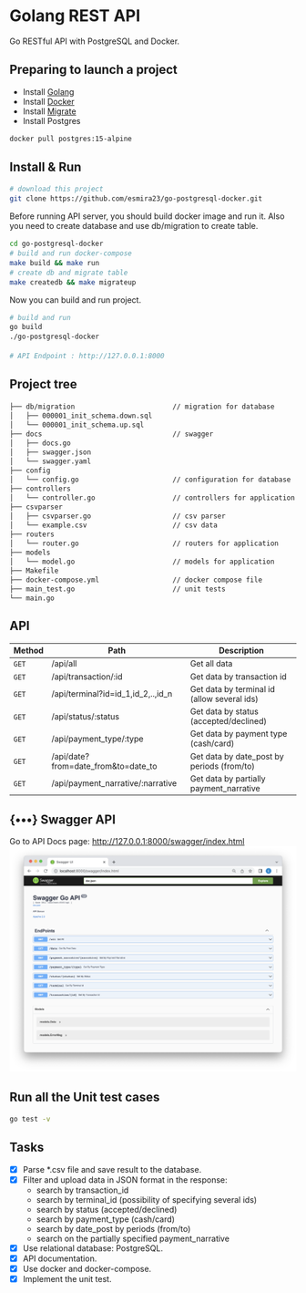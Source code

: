 # Golang REST API

Go RESTful API with PostgreSQL and Docker.

## Preparing to launch a project

- Install [Golang](https://golang.org/doc/install)
- Install [Docker](https://docs.docker.com/get-docker/)
- Install [Migrate](https://github.com/golang-migrate/migrate/blob/master/cmd/migrate/README.md)
- Install Postgres

```bash
docker pull postgres:15-alpine
```

## Install & Run

```bash
# download this project
git clone https://github.com/esmira23/go-postgresql-docker.git
```

Before running API server, you should build docker image and run it. Also you need to create database and use db/migration to create table.

```bash
cd go-postgresql-docker
# build and run docker-compose
make build && make run
# create db and migrate table
make createdb && make migrateup
```

Now you can build and run project.

```bash
# build and run
go build
./go-postgresql-docker

# API Endpoint : http://127.0.0.1:8000
```

## Project tree

```
├── db/migration                        // migration for database
│   ├── 000001_init_schema.down.sql
│   └── 000001_init_schema.up.sql
├── docs                                // swagger
│   ├── docs.go
│   ├── swagger.json
│   └── swagger.yaml
├── config
│   └── config.go                       // configuration for database
├── controllers
│   └── controller.go                   // controllers for application
├── csvparser
│   ├── csvparser.go                    // csv parser
│   └── example.csv                     // csv data
├── routers
│   └── router.go                       // routers for application
├── models
│   └── model.go                        // models for application
├── Makefile
├── docker-compose.yml                  // docker compose file
├── main_test.go                        // unit tests
└── main.go
```

## API

| Method | Path                                | Description                                 |
| ------ | ----------------------------------- | ------------------------------------------- |
| `GET`  | /api/all                            | Get all data                                |
| `GET`  | /api/transaction/:id                | Get data by transaction id                  |
| `GET`  | /api/terminal?id=id_1,id_2,..,id_n  | Get data by terminal id (allow several ids) |
| `GET`  | /api/status/:status                 | Get data by status (accepted/declined)      |
| `GET`  | /api/payment_type/:type             | Get data by payment type (cash/card)        |
| `GET`  | /api/date?from=date_from&to=date_to | Get data by date_post by periods (from/to)  |
| `GET`  | /api/payment_narrative/:narrative   | Get data by partially payment_narrative     |

## {•••} Swagger API

Go to API Docs page: http://127.0.0.1:8000/swagger/index.html
![Swagger](docs/Swagger.png)

## Run all the Unit test cases

```bash
go test -v
```

## Tasks

- [x] Parse \*.csv file and save result to the database.
- [x] Filter and upload data in JSON format in the response:
  - search by transaction_id
  - search by terminal_id (possibility of specifying several ids)
  - search by status (accepted/declined)
  - search by payment_type (cash/card)
  - search by date_post by periods (from/to)
  - search on the partially specified payment_narrative
- [x] Use relational database: PostgreSQL.
- [x] API documentation.
- [x] Use docker and docker-compose.
- [x] Implement the unit test.
